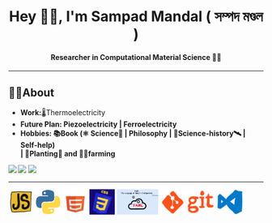 <h1 align="center"> Hey 🙋‍♂️, I'm Sampad Mandal ( সম্পদ মণ্ডল )</h1>
<h4 align="center">Researcher in Computational Material Science 👨‍💻 </h4>
<hr/>
<h2> 👨‍🎓About</h2>
<ul>
  <li><b>Work:</b>🌡️Thermoelectricity</li>
  <li><b>Future Plan:<b/> Piezoelectricity | Ferroelectricity</li>
  <li><b>Hobbies:</b> 📚Book (⚛️ Science🔬 | Philosophy | 🔭Science-history🛰️ | Self-help) <br/>
                      | 🌱Planting🌳 and 👨‍🌾farming</li>
</ul>

![](http://github-profile-summary-cards.vercel.app/api/cards/profile-details?username=vn7n24fzkq&theme=nord_dark)
![](http://github-profile-summary-cards.vercel.app/api/cards/repos-per-language?username=sampad95&theme=nord_dark)
![](http://github-profile-summary-cards.vercel.app/api/cards/most-commit-language?username=sampad95&theme=nord_dark)

<hr/>

<div>
  <img src="/_img/js.gif" height=50rem alt="javascript"/>
  <img src="/_img/python2.gif" height=50rem alt="python"/>
  <img src="/_img/html.gif" height=50rem alt="HTML"/>
  <img src="/_img/css.gif" height=50rem alt="CSS"/>
  <img src="/_img/yaml.gif" height=50rem alt="YAML"/>
  <img src="/_img/git.gif" height=50rem alt="git"/>
  <img src="/_img/vs_code.gif" height=50rem alt="VSCode"/>
</div>

<!--  ![ResearchGate](https://www.researchgate.net/profile/Sampad-Mandal?ev=hdr_xprf) -->

<!--
<hr/>
<h3>Reach Me</h3>
  <div style="background-color: aquamarine">
    <a href="https://www.researchgate.net/profile/Sampad-Mandal?ev=hdr_xprf" target="_main"> ResearchGate</a> 
  </div>
-->

<!-- <p align="left"> <img src="https://komarev.com/ghpvc/?username=sampad95&label=Profile%20views&color=0e75b6&style=flat" alt="sampad95" /> </p> -->

<!-- <p><img align="left" src="https://github-readme-stats.vercel.app/api/top-langs?username=sampad95&show_icons=true&locale=en&layout=compact" alt="sampad95" /></p> -->

<!-- <p>&nbsp;<img align="center" src="https://github-readme-stats.vercel.app/api?username=sampad95&show_icons=true&locale=en" alt="sampad95" /></p> -->

<!-- <p style="background-color: grey"><img align="center" src="https://github-readme-streak-stats.herokuapp.com/?user=sampad95&" alt="sampad95" /></p> -->

<!-- <h2>Under develop. Coming soon ....</h2> -->
